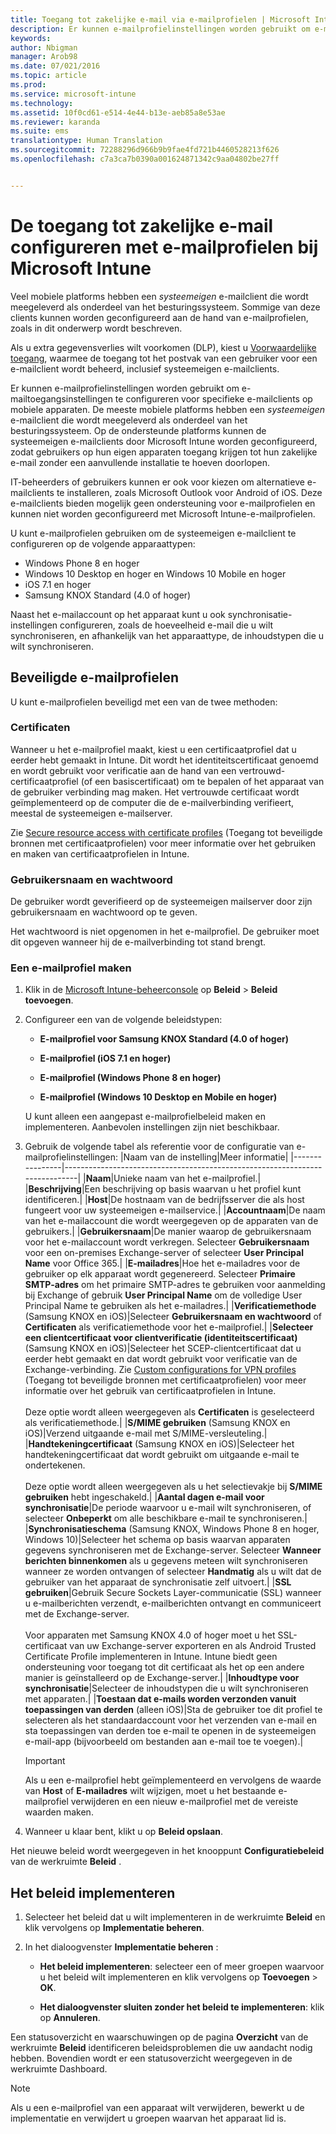 ```yaml
---
title: Toegang tot zakelijke e-mail via e-mailprofielen | Microsoft Intune
description: Er kunnen e-mailprofielinstellingen worden gebruikt om e-mailtoegangsinstellingen te configureren voor specifieke e-mailclients op mobiele apparaten.
keywords: 
author: Nbigman
manager: Arob98
ms.date: 07/021/2016
ms.topic: article
ms.prod: 
ms.service: microsoft-intune
ms.technology: 
ms.assetid: 10f0cd61-e514-4e44-b13e-aeb85a8e53ae
ms.reviewer: karanda
ms.suite: ems
translationtype: Human Translation
ms.sourcegitcommit: 72288296d966b9b9fae4fd721b4460528213f626
ms.openlocfilehash: c7a3ca7b0390a001624871342c9aa04802be27ff


---
```


# De toegang tot zakelijke e-mail configureren met e-mailprofielen bij Microsoft Intune
Veel mobiele platforms hebben een *systeemeigen* e-mailclient die wordt meegeleverd als onderdeel van het besturingssysteem.  Sommige van deze clients kunnen worden geconfigureerd aan de hand van e-mailprofielen, zoals in dit onderwerp wordt beschreven.

Als u extra gegevensverlies wilt voorkomen (DLP), kiest u [Voorwaardelijke toegang](restrict-access-to-email-and-o365-services-with-microsoft-intune.md), waarmee de toegang tot het postvak van een gebruiker voor een e-mailclient wordt beheerd, inclusief systeemeigen e-mailclients.

Er kunnen e-mailprofielinstellingen worden gebruikt om e-mailtoegangsinstellingen te configureren voor specifieke e-mailclients op mobiele apparaten. De meeste mobiele platforms hebben een *systeemeigen* e-mailclient die wordt meegeleverd als onderdeel van het besturingssysteem.  Op de ondersteunde platforms kunnen de systeemeigen e-mailclients door Microsoft Intune worden geconfigureerd, zodat gebruikers op hun eigen apparaten toegang krijgen tot hun zakelijke e-mail zonder een aanvullende installatie te hoeven doorlopen.  

IT-beheerders of gebruikers kunnen er ook voor kiezen om alternatieve e-mailclients te installeren, zoals Microsoft Outlook voor Android of iOS.  Deze e-mailclients bieden mogelijk geen ondersteuning voor e-mailprofielen en kunnen niet worden geconfigureerd met Microsoft Intune-e-mailprofielen.  

U kunt e-mailprofielen gebruiken om de systeemeigen e-mailclient te configureren op de volgende apparaattypen:
-   Windows Phone 8 en hoger
-   Windows 10 Desktop en hoger en Windows 10 Mobile en hoger
-   iOS 7.1 en hoger
-   Samsung KNOX Standard (4.0 of hoger)


Naast het e-mailaccount op het apparaat kunt u ook synchronisatie-instellingen configureren, zoals de hoeveelheid e-mail die u wilt synchroniseren, en afhankelijk van het apparaattype, de inhoudstypen die u wilt synchroniseren.

## Beveiligde e-mailprofielen
U kunt e-mailprofielen beveiligd met een van de twee methoden:

### Certificaten
Wanneer u het e-mailprofiel maakt, kiest u een certificaatprofiel dat u eerder hebt gemaakt in Intune. Dit wordt het identiteitscertificaat genoemd en wordt gebruikt voor verificatie aan de hand van een vertrouwd-certificaatprofiel (of een basiscertificaat) om te bepalen of het apparaat van de gebruiker verbinding mag maken. Het vertrouwde certificaat wordt geïmplementeerd op de computer die de e-mailverbinding verifieert, meestal de systeemeigen e-mailserver.

Zie [Secure resource access with certificate profiles](secure-resource-access-with-certificate-profiles.md) (Toegang tot beveiligde bronnen met certificaatprofielen) voor meer informatie over het gebruiken en maken van certificaatprofielen in Intune.

### Gebruikersnaam en wachtwoord
De gebruiker wordt geverifieerd op de systeemeigen mailserver door zijn gebruikersnaam en wachtwoord op te geven.

Het wachtwoord is niet opgenomen in het e-mailprofiel. De gebruiker moet dit opgeven wanneer hij de e-mailverbinding tot stand brengt.

### Een e-mailprofiel maken

1.  Klik in de [Microsoft Intune-beheerconsole](https://manage.microsoft.com) op **Beleid** &gt; **Beleid toevoegen**.

2.  Configureer een van de volgende beleidstypen:

    -   **E-mailprofiel voor Samsung KNOX Standard (4.0 of hoger)**

    -   **E-mailprofiel (iOS 7.1 en hoger)**

    -   **E-mailprofiel (Windows Phone 8 en hoger)**

    -   **E-mailprofiel (Windows 10 Desktop en Mobile en hoger)**

    U kunt alleen een aangepast e-mailprofielbeleid maken en implementeren. Aanbevolen instellingen zijn niet beschikbaar.

3.  Gebruik de volgende tabel als referentie voor de configuratie van e-mailprofielinstellingen:
    |Naam van de instelling|Meer informatie|
    |----------------|-----------------------------------------------------------------------------|
    |**Naam**|Unieke naam van het e-mailprofiel.|
    |**Beschrijving**|Een beschrijving op basis waarvan u het profiel kunt identificeren.|
    |**Host**|De hostnaam van de bedrijfsserver die als host fungeert voor uw systeemeigen e-mailservice.|
    |**Accountnaam**|De naam van het e-mailaccount die wordt weergegeven op de apparaten van de gebruikers.|
    |**Gebruikersnaam**|De manier waarop de gebruikersnaam voor het e-mailaccount wordt verkregen. Selecteer **Gebruikersnaam** voor een on-premises Exchange-server of selecteer **User Principal Name** voor Office 365.|
    |**E-mailadres**|Hoe het e-mailadres voor de gebruiker op elk apparaat wordt gegenereerd. Selecteer **Primaire SMTP-adres** om het primaire SMTP-adres te gebruiken voor aanmelding bij Exchange of gebruik **User Principal Name** om de volledige User Principal Name te gebruiken als het e-mailadres.|
    |**Verificatiemethode** (Samsung KNOX en iOS)|Selecteer **Gebruikersnaam en wachtwoord** of **Certificaten** als verificatiemethode voor het e-mailprofiel.|
    |**Selecteer een clientcertificaat voor clientverificatie (identiteitscertificaat)** (Samsung KNOX en iOS)|Selecteer het SCEP-clientcertificaat dat u eerder hebt gemaakt en dat wordt gebruikt voor verificatie van de Exchange-verbinding. Zie [Custom configurations for VPN profiles](secure-resource-access-with-certificate-profiles.md) (Toegang tot beveiligde bronnen met certificaatprofielen) voor meer informatie over het gebruik van certificaatprofielen in Intune.<br /><br />Deze optie wordt alleen weergegeven als **Certificaten** is geselecteerd als verificatiemethode.|
    |**S/MIME gebruiken** (Samsung KNOX en iOS)|Verzend uitgaande e-mail met S/MIME-versleuteling.|
    |**Handtekeningcertificaat** (Samsung KNOX en iOS)|Selecteer het handtekeningcertificaat dat wordt gebruikt om uitgaande e-mail te ondertekenen.<br /><br />Deze optie wordt alleen weergegeven als u het selectievakje bij **S/MIME gebruiken** hebt ingeschakeld.|
    |**Aantal dagen e-mail voor synchronisatie**|De periode waarvoor u e-mail wilt synchroniseren, of selecteer **Onbeperkt** om alle beschikbare e-mail te synchroniseren.|
    |**Synchronisatieschema** (Samsung KNOX, Windows Phone 8 en hoger, Windows 10)|Selecteer het schema op basis waarvan apparaten gegevens synchroniseren met de Exchange-server. Selecteer **Wanneer berichten binnenkomen** als u gegevens meteen wilt synchroniseren wanneer ze worden ontvangen of selecteer **Handmatig** als u wilt dat de gebruiker van het apparaat de synchronisatie zelf uitvoert.|
    |**SSL gebruiken**|Gebruik Secure Sockets Layer-communicatie (SSL) wanneer u e-mailberichten verzendt, e-mailberichten ontvangt en communiceert met de Exchange-server.<br /><br />Voor apparaten met Samsung KNOX 4.0 of hoger moet u het SSL-certificaat van uw Exchange-server exporteren en als Android Trusted Certificate Profile implementeren in Intune. Intune biedt geen ondersteuning voor toegang tot dit certificaat als het op een andere manier is geïnstalleerd op de Exchange-server.|
    |**Inhoudtype voor synchronisatie**|Selecteer de inhoudstypen die u wilt synchroniseren met apparaten.| 
    |**Toestaan dat e-mails worden verzonden vanuit toepassingen van derden** (alleen iOS)|Sta de gebruiker toe dit profiel te selecteren als het standaardaccount voor het verzenden van e-mail en sta toepassingen van derden toe e-mail te openen in de systeemeigen e-mail-app (bijvoorbeeld om bestanden aan e-mail toe te voegen).|

    > [!IMPORTANT]
    > Als u een e-mailprofiel hebt geïmplementeerd en vervolgens de waarde van **Host** of **E-mailadres** wilt wijzigen, moet u het bestaande e-mailprofiel verwijderen en een nieuw e-mailprofiel met de vereiste waarden maken.

4.  Wanneer u klaar bent, klikt u op **Beleid opslaan**.

Het nieuwe beleid wordt weergegeven in het knooppunt **Configuratiebeleid** van de werkruimte **Beleid** .

## Het beleid implementeren

1.  Selecteer het beleid dat u wilt implementeren in de werkruimte **Beleid** en klik vervolgens op **Implementatie beheren**.

2.  In het dialoogvenster **Implementatie beheren** :

    -   **Het beleid implementeren**: selecteer een of meer groepen waarvoor u het beleid wilt implementeren en klik vervolgens op **Toevoegen** &gt; **OK**.

    -   **Het dialoogvenster sluiten zonder het beleid te implementeren**: klik op **Annuleren**.

Een statusoverzicht en waarschuwingen op de pagina **Overzicht** van de werkruimte **Beleid** identificeren beleidsproblemen die uw aandacht nodig hebben. Bovendien wordt er een statusoverzicht weergegeven in de werkruimte Dashboard.

> [!NOTE]
> Als u een e-mailprofiel van een apparaat wilt verwijderen, bewerkt u de implementatie en verwijdert u groepen waarvan het apparaat lid is.





<!--HONumber=Jul16_HO3-->


